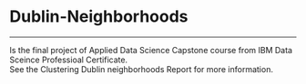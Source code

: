 # Dublin-Neighborhoods
--------
Is the final project of Applied Data Science Capstone course from IBM Data Sceince Professioal Certificate.     
    See the Clustering Dublin neighborhoods Report for more information. 
